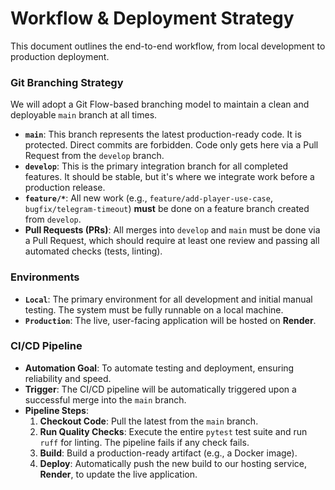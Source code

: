 # Workflow & Deployment Strategy

This document outlines the end-to-end workflow, from local development to production deployment.

### Git Branching Strategy

We will adopt a Git Flow-based branching model to maintain a clean and deployable `main` branch at all times.

- **`main`**: This branch represents the latest production-ready code. It is protected. Direct commits are forbidden. Code only gets here via a Pull Request from the `develop` branch.
- **`develop`**: This is the primary integration branch for all completed features. It should be stable, but it's where we integrate work before a production release.
- **`feature/*`**: All new work (e.g., `feature/add-player-use-case`, `bugfix/telegram-timeout`) **must** be done on a feature branch created from `develop`.
- **Pull Requests (PRs)**: All merges into `develop` and `main` must be done via a Pull Request, which should require at least one review and passing all automated checks (tests, linting).

### Environments

- **`Local`**: The primary environment for all development and initial manual testing. The system must be fully runnable on a local machine.
- **`Production`**: The live, user-facing application will be hosted on **Render**.

### CI/CD Pipeline

- **Automation Goal**: To automate testing and deployment, ensuring reliability and speed.
- **Trigger**: The CI/CD pipeline will be automatically triggered upon a successful merge into the `main` branch.
- **Pipeline Steps**:
  1.  **Checkout Code**: Pull the latest from the `main` branch.
  2.  **Run Quality Checks**: Execute the entire `pytest` test suite and run `ruff` for linting. The pipeline fails if any check fails.
  3.  **Build**: Build a production-ready artifact (e.g., a Docker image).
  4.  **Deploy**: Automatically push the new build to our hosting service, **Render**, to update the live application.